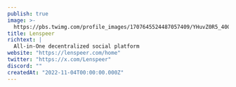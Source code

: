 ```yaml
---
publish: true
image: >-
  https://pbs.twimg.com/profile_images/1707645524487057409/YHuvZ0R5_400x400.png
title: Lenspeer
richtext: |
  All-in-One decentralized social platform
website: "https://lenspeer.com/home"
twitter: "https://x.com/Lenspeer"
discord: ""
createdAt: "2022-11-04T00:00:00.000Z"
---
```

